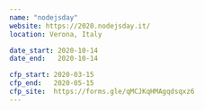 ```yaml
---
name: "nodejsday"
website: https://2020.nodejsday.it/
location: Verona, Italy

date_start: 2020-10-14
date_end:   2020-10-14

cfp_start: 2020-03-15
cfp_end:   2020-05-15
cfp_site:  https://forms.gle/qMCJKqHMAgqdsqxz6
---
```

